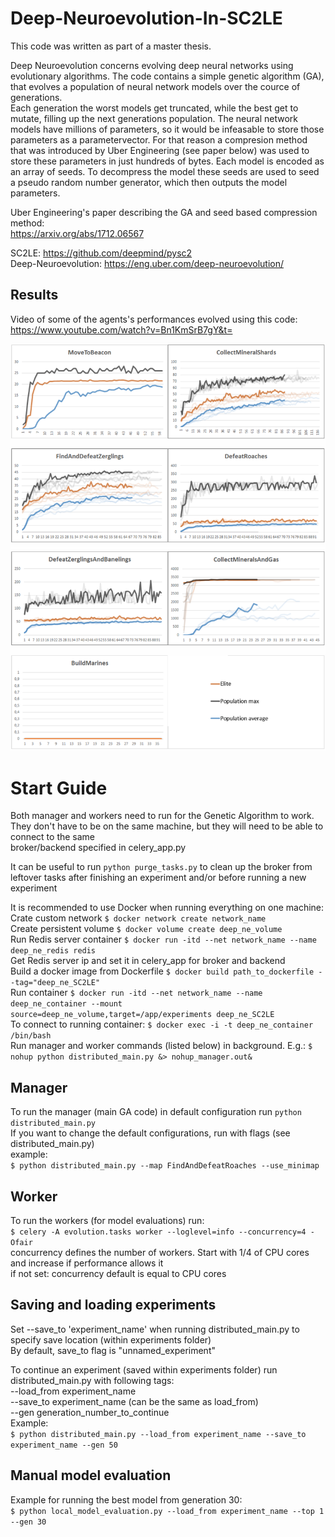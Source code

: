 # Deep-Neuroevolution-In-SC2LE

This code was written as part of a master thesis.

Deep Neuroevolution concerns evolving deep neural networks using evolutionary algorithms.
The code contains a simple genetic algorithm (GA), that evolves a population of neural network models over the cource of generations.  
Each generation the worst models get truncated, while the best get to mutate, filling up the next generations population.
The neural network models have millions of parameters, so it would be infeasable to store those parameters as a parametervector.
For that reason a compresion method that was introduced by Uber Engineering (see paper below) was used to store these parameters in just hundreds of bytes. Each model is encoded as an array of seeds. To decompress the model these seeds are used to seed a pseudo random number generator, which then outputs the model parameters.

Uber Engineering's paper describing the GA and seed based compression method:  
https://arxiv.org/abs/1712.06567

SC2LE:
https://github.com/deepmind/pysc2  
Deep-Neuroevolution:
https://eng.uber.com/deep-neuroevolution/

## Results

Video of some of the agents's performances evolved using this code:  
https://www.youtube.com/watch?v=Bn1KmSrB7gY&t=


![alt text](images/Results.png "Description goes here")


# Start Guide
Both manager and workers need to run for the Genetic Algorithm to work.  
They don't have to be on the same machine, but they will need to be able to connect to the same  
broker/backend specified in celery_app.py  

It can be useful to run `python purge_tasks.py` to clean up the broker from leftover tasks after finishing an experiment and/or before running a new experiment

It is recommended to use Docker when running everything on one machine:  
	Crate custom network `$ docker network create network_name`  
	Create persistent volume `$ docker volume create deep_ne_volume`  
	Run Redis server container `$ docker run -itd --net network_name --name deep_ne_redis redis`  
	Get Redis server ip and set it in celery_app for broker and backend  
	Build a docker image from Dockerfile `$ docker build path_to_dockerfile --tag="deep_ne_SC2LE"`  
	Run container `$ docker run -itd --net network_name --name deep_ne_container --mount source=deep_ne_volume,target=/app/experiments deep_ne_SC2LE`  
	To connect to running container: `$ docker exec -i -t deep_ne_container /bin/bash`  
	Run manager and worker commands (listed below) in background. E.g.: `$ nohup python distributed_main.py &> nohup_manager.out&`  

## Manager  
To run the manager (main GA code) in default configuration run `python distributed_main.py`  
If you want to change the default configurations, run with flags (see distributed_main.py)  
example:  
`$ python distributed_main.py --map FindAndDefeatRoaches --use_minimap`  

## Worker  
To run the workers (for model evaluations) run:  
`$ celery -A evolution.tasks worker --loglevel=info --concurrency=4 -Ofair`  
	concurrency defines the number of workers. Start with 1/4 of CPU cores and increase if performance allows it  
	if not set: concurrency default is equal to CPU cores  


## Saving and loading experiments  
Set --save_to 'experiment_name' when running distributed_main.py to specify save location (within experiments folder)  
By default, save_to flag is "unnamed_experiment"  

To continue an experiment (saved within experiments folder) run distributed_main.py with following tags:  
--load_from experiment_name  
--save_to experiment_name (can be the same as load_from)  
--gen generation_number_to_continue  
Example:  
`$ python distributed_main.py --load_from experiment_name --save_to experiment_name --gen 50`  

## Manual model evaluation  
Example for running the best model from generation 30:  
`$ python local_model_evaluation.py --load_from experiment_name --top 1 --gen 30`  
